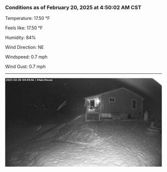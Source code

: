 ### Conditions as of February 20, 2025 at 4:50:02 AM CST 

Temperature: 17.50 &deg;F

Feels like: 17.50 &deg;F

Humidity: 84%

Wind Direction: NE

Windspeed: 0.7 mph

Wind Gust: 0.7 mph

---

<img src="./images/latest.jpeg"/>

